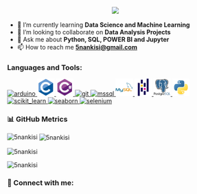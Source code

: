 <p align="center">
  <img src="[https://github.com/    ](https://github.com/5nankisi/5nankisi/commit/2787eed45078cd520a0e0f8e5ce794b9d0434864#diff-932beafed18d7493d9fe6a402053083ae35988b28260cbefd90c4e18ba9a08c4)" altx="Hi! I am Matano">
</p>

<!-- If you want to make this gift, look for maty091 readme (github.com/maty091). -->


- 🌱 I’m currently learning **Data Science and Machine Learning**
- 👯 I’m looking to collaborate on **Data Analysis Projects**
- 💬 Ask me about **Python, SQL, POWER BI and Jupyter**
- 📫 How to reach me **5nankisi@gmail.com**

<h3 align="left">Languages and Tools:</h3>
<p align="left"> <a href="https://www.arduino.cc/" target="_blank" rel="noreferrer"> <img src="https://cdn.worldvectorlogo.com/logos/arduino-1.svg" alt="arduino" width="40" height="40"/> </a> <a href="https://www.cprogramming.com/" target="_blank" rel="noreferrer"> <img src="https://raw.githubusercontent.com/devicons/devicon/master/icons/c/c-original.svg" alt="c" width="40" height="40"/> </a> <a href="https://www.w3schools.com/cs/" target="_blank" rel="noreferrer"> <img src="https://raw.githubusercontent.com/devicons/devicon/master/icons/csharp/csharp-original.svg" alt="csharp" width="40" height="40"/> </a> <a href="https://git-scm.com/" target="_blank" rel="noreferrer"> <img src="https://www.vectorlogo.zone/logos/git-scm/git-scm-icon.svg" alt="git" width="40" height="40"/> </a> <a href="https://www.microsoft.com/en-us/sql-server" target="_blank" rel="noreferrer"> <img src="https://www.svgrepo.com/show/303229/microsoft-sql-server-logo.svg" alt="mssql" width="40" height="40"/> </a> <a href="https://www.mysql.com/" target="_blank" rel="noreferrer"> <img src="https://raw.githubusercontent.com/devicons/devicon/master/icons/mysql/mysql-original-wordmark.svg" alt="mysql" width="40" height="40"/> </a> <a href="https://pandas.pydata.org/" target="_blank" rel="noreferrer"> <img src="https://raw.githubusercontent.com/devicons/devicon/2ae2a900d2f041da66e950e4d48052658d850630/icons/pandas/pandas-original.svg" alt="pandas" width="40" height="40"/> </a> <a href="https://www.postgresql.org" target="_blank" rel="noreferrer"> <img src="https://raw.githubusercontent.com/devicons/devicon/master/icons/postgresql/postgresql-original-wordmark.svg" alt="postgresql" width="40" height="40"/> </a> <a href="https://www.python.org" target="_blank" rel="noreferrer"> <img src="https://raw.githubusercontent.com/devicons/devicon/master/icons/python/python-original.svg" alt="python" width="40" height="40"/> </a> <a href="https://scikit-learn.org/" target="_blank" rel="noreferrer"> <img src="https://upload.wikimedia.org/wikipedia/commons/0/05/Scikit_learn_logo_small.svg" alt="scikit_learn" width="40" height="40"/> </a> <a href="https://seaborn.pydata.org/" target="_blank" rel="noreferrer"> <img src="https://seaborn.pydata.org/_images/logo-mark-lightbg.svg" alt="seaborn" width="40" height="40"/> </a> <a href="https://www.selenium.dev" target="_blank" rel="noreferrer"> <img src="https://raw.githubusercontent.com/detain/svg-logos/780f25886640cef088af994181646db2f6b1a3f8/svg/selenium-logo.svg" alt="selenium" width="40" height="40"/> </a> </p>

<h3 align="left">📊 GitHub Metrics</h3>

<p><img align="left" src="https://github-readme-stats.vercel.app/api/top-langs?username=5nankisi&show_icons=true&locale=en&layout=compact" alt="5nankisi" /></p>

<p>&nbsp;<img align="center" src="https://github-readme-stats.vercel.app/api?username=5nankisi&show_icons=true&locale=en" alt="5nankisi" /></p>

<p><img align="center" src="https://github-readme-streak-stats.herokuapp.com/?user=5nankisi&" alt="5nankisi" /></p>

<p align="left"> <img src="https://komarev.com/ghpvc/?username=5nankisi&label=Profile%20views&color=0e75b6&style=flat" alt="5nankisi" /> </p>

<h3 align="left">🔗 Connect with me:</h3>
<p align="left">
</p>




<!---
- 👋 Hi, I’m @5nankisi
- 👀 I’m interested in ...
- 🌱 I’m currently learning ...
- 💞️ I’m looking to collaborate on ...
- 📫 How to reach me ...
- 😄 Pronouns: ...
- ⚡ Fun fact: ...

<p align="left"> <a href="https://github.com/ryo-ma/github-profile-trophy"><img src="https://github-profile-trophy.vercel.app/?username=5nankisi" alt="5nankisi" /></a> </p>

<!---
5nankisi/5nankisi is a ✨ special ✨ repository because its `README.md` (this file) appears on your GitHub profile.
You can click the Preview link to take a look at your changes.
--->
